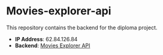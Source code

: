 # Movies-explorer-api

This repository contains the backend for the diploma project.

- **IP Address**: 62.84.126.84  
- **Backend**: [Movies Explorer API](https://api.mexplorersh.nomoredomains.club/)
